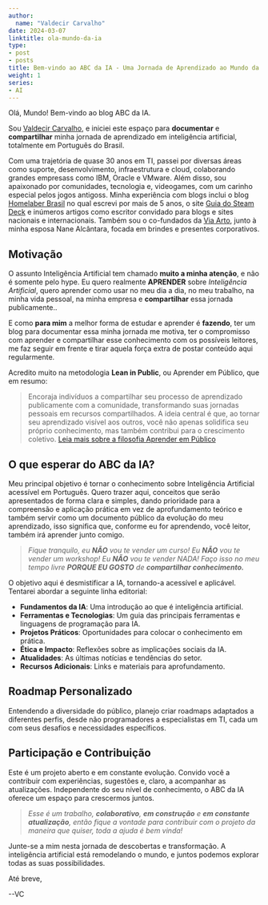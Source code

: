 ```yaml
---
author:
  name: "Valdecir Carvalho"
date: 2024-03-07
linktitle: ola-mundo-da-ia
type:
- post
- posts
title: Bem-vindo ao ABC da IA - Uma Jornada de Aprendizado ao Mundo da Inteligência Artificial
weight: 1
series:
- AI
---
```

Olá, Mundo! Bem-vindo ao blog ABC da IA.

Sou [Valdecir Carvalho](https://valdecir.me), e iniciei este espaço para **documentar** e **compartilhar** minha jornada de aprendizado em inteligência artificial, totalmente em Português do Brasil.

Com uma trajetória de quase 30 anos em TI, passei por diversas áreas como suporte, desenvolvimento, infraestrutura e cloud, colaborando grandes empresass como IBM, Oracle e VMware. Além disso, sou apaixonado por comunidades, tecnologia e, videogames, com um carinho especial pelos jogos antigoss. Minha experiência com blogs inclui o blog [Homelaber Brasil](https://homelaber.com.br) no qual escrevi por mais de 5 anos, o site [Guia do Steam Deck](https://guiadosteamdeck.com.br) e inúmeros artigos como escritor convidado para blogs e sites nacionais e internacionais. Também sou o co-fundados da [Via Arto](https://bio.viaarto.com.br), junto à minha esposa Nane Alcântara, focada em brindes e presentes corporativos.

## Motivação

O assunto Inteligência Artificial tem chamado **muito a minha atenção**, e não é somente pelo hype. Eu quero realmente **APRENDER** sobre _Inteligência Artificial_, quero aprender como usar no meu dia a dia, no meu trabalho, na minha vida pessoal, na minha empresa e **compartilhar** essa jornada publicamente..

E como **para mim** a melhor forma de estudar e aprender é **fazendo**, ter um blog para documentar essa minha jornada me motiva, ter o compromisso com aprender e compartilhar esse conhecimento com os possíveis leitores, me faz seguir em frente e tirar aquela força extra de postar conteúdo aqui regularmente.

Acredito muito na metodologia **Lean in Public**, ou Aprender em Público, que em resumo:

> Encoraja indivíduos a compartilhar seu processo de aprendizado publicamente com a comunidade, transformando suas jornadas pessoais em recursos compartilhados. A ideia central é que, ao tornar seu aprendizado visível aos outros, você não apenas solidifica seu próprio conhecimento, mas também contribui para o crescimento coletivo. [Leia mais sobre a filosofia Aprender em Público](aprenda-em-publico.md)

## O que esperar do ABC da IA?

Meu principal objetivo é tornar o conhecimento sobre Inteligência Artificial acessível em Português. Quero trazer aqui, conceitos que serão apresentados de forma clara e simples, dando prioridade para a compreensão e aplicação prática em vez de aprofundamento teórico e também servir como um documento público da evolução do meu aprendizado, isso significa que, conforme eu for aprendendo, você leitor, também irá aprender junto comigo.

> _Fique tranquilo, eu **NÃO** vou te vender um curso! Eu **NÃO** vou te vender um workshop! Eu **NÃO** vou te vender NADA! Faço isso no meu tempo livre **PORQUE EU GOSTO** de **compartilhar conhecimento.**_

O objetivo aqui é desmistificar a IA, tornando-a acessível e aplicável. Tentarei abordar a seguinte linha editorial:

- **Fundamentos da IA**: Uma introdução ao que é inteligência artificial.
- **Ferramentas e Tecnologias**: Um guia das principais ferramentas e linguagens de programação para IA.
- **Projetos Práticos**: Oportunidades para colocar o conhecimento em prática.
- **Ética e Impacto**: Reflexões sobre as implicações sociais da IA.
- **Atualidades**: As últimas notícias e tendências do setor.
- **Recursos Adicionais**: Links e materiais para aprofundamento.

## Roadmap Personalizado

Entendendo a diversidade do público, planejo criar roadmaps adaptados a diferentes perfis, desde não programadores a especialistas em TI, cada um com seus desafios e necessidades específicos.

## Participação e Contribuição

Este é um projeto aberto e em constante evolução. Convido você a contribuir com experiências, sugestões e, claro, a acompanhar as atualizações. Independente do seu nível de conhecimento, o ABC da IA oferece um espaço para crescermos juntos.

> _Esse é um trabalho, **colaborativo**, **em construção** e **em constante atualização**, então fique a vontade para contribuir com o projeto da maneira que quiser, toda a ajuda é bem vinda!_

Junte-se a mim nesta jornada de descobertas e transformação. A inteligência artificial está remodelando o mundo, e juntos podemos explorar todas as suas possibilidades.

Até breve,

--VC
